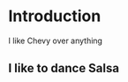 <html>
 <head>
  <title>This is the Title of...</title>
 </head>
 <body>
  <h1> Introduction </h1>
  <p>I like Chevy over anything 
  <h2> I like to dance Salsa <h2>
     
 </body>
</html>
